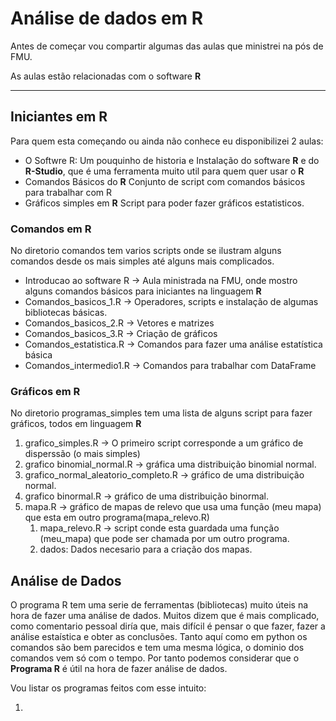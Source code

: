 # Análise de dados em R
 
Antes de começar vou compartir algumas das aulas que ministrei na pós de FMU.

As aulas estão relacionadas com o software **R**

---

## Iniciantes em R

Para quem esta começando ou ainda não conhece eu disponibilizei 2 aulas:

* O Softwre R: Um pouquinho de historia e Instalação do software **R** e do **R-Studio**, que é uma ferramenta muito util para quem quer usar o **R**   
* Comandos Básicos do **R** Conjunto de script com comandos básicos para trabalhar com R
* Gráficos simples em **R** Script para poder fazer gráficos estatisticos.

### Comandos em R

No diretorio comandos tem varios scripts onde se ilustram alguns comandos desde os mais simples até alguns mais complicados.

* Introducao ao software R -> Aula ministrada na FMU, onde mostro alguns comandos básicos para iniciantes na linguagem **R**   
* Comandos_basicos_1.R -> Operadores, scripts e instalação de algumas bibliotecas básicas.
* Comandos_basicos_2.R -> Vetores e matrizes
* Comandos_basicos_3.R -> Criação de gráficos
* Comandos_estatistica.R -> Comandos para fazer uma análise estatística básica
* Comandos_intermedio1.R -> Comandos para trabalhar com DataFrame

### Gráficos em R

No diretorio programas_simples tem uma lista de alguns script para fazer gráficos, todos em linguagem **R**

1. grafico_simples.R -> O primeiro script corresponde a um gráfico de disperssão (o mais simples)
1. grafico binomial_normal.R -> gráfica uma distribuição binomial normal.
1. grafico_normal_aleatorio_completo.R -> gráfico de uma distribuição normal.
1. grafico binormal.R -> gráfico de uma distribuição binormal.
1. mapa.R  -> gráfico de mapas de relevo que usa uma função (meu mapa) que esta em outro programa(mapa_relevo.R)
    1. mapa_relevo.R -> script conde esta guardada uma função (meu_mapa) que pode ser chamada por um outro programa.
    2. dados: Dados necesario para a criação dos mapas. 

## Análise de Dados

O programa R tem uma serie de ferramentas (bibliotecas) muito úteis na hora de fazer uma análise de dados. Muitos dizem que é mais complicado, como comentario pessoal diría que, mais difícil é pensar o que fazer, fazer a análise estaística e obter as conclusões. Tanto aquí como em python os comandos são bem parecidos e tem uma mesma lógica, o dominio dos comandos vem só com o tempo. Por tanto podemos considerar que o **Programa R** é útil na hora de fazer análise de dados.

Vou listar os programas feitos com esse intuito:

1.
